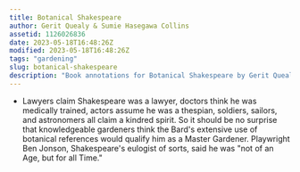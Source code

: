 ```yaml
---
title: Botanical Shakespeare
author: Gerit Quealy & Sumie Hasegawa Collins
assetid: 1126026836
date: 2023-05-18T16:48:26Z
modified: 2023-05-18T16:48:26Z
tags: "gardening"
slug: botanical-shakespeare
description: "Book annotations for Botanical Shakespeare by Gerit Quealy & Sumie Hasegawa Collins"
---
```


*  Lawyers claim Shakespeare was a lawyer, doctors think he was medically trained, actors assume he was a thespian, soldiers, sailors, and astronomers all claim a kindred spirit. So it should be no surprise that knowledgeable gardeners think the Bard's extensive use of botanical references would qualify him as a Master Gardener.
   Playwright Ben Jonson, Shakespeare's eulogist of sorts, said he was "not of an Age, but for all Time."

